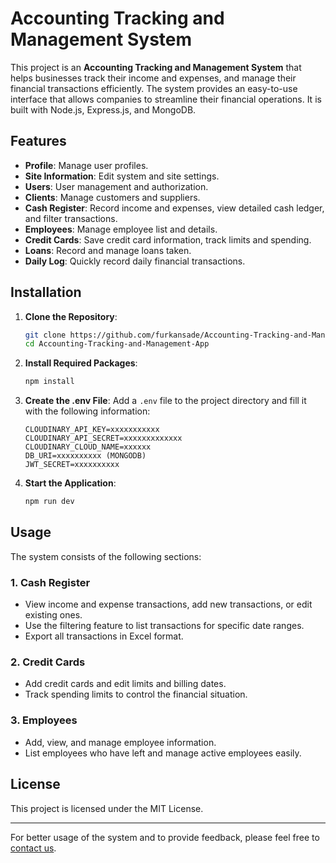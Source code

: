 
# Accounting Tracking and Management System

This project is an **Accounting Tracking and Management System** that helps businesses track their income and expenses, and manage their financial transactions efficiently. The system provides an easy-to-use interface that allows companies to streamline their financial operations. It is built with Node.js, Express.js, and MongoDB.

## Features

- **Profile**: Manage user profiles.
- **Site Information**: Edit system and site settings.
- **Users**: User management and authorization.
- **Clients**: Manage customers and suppliers.
- **Cash Register**: Record income and expenses, view detailed cash ledger, and filter transactions.
- **Employees**: Manage employee list and details.
- **Credit Cards**: Save credit card information, track limits and spending.
- **Loans**: Record and manage loans taken.
- **Daily Log**: Quickly record daily financial transactions.

## Installation

1. **Clone the Repository**:
   ```bash
   git clone https://github.com/furkansade/Accounting-Tracking-and-Management-App
   cd Accounting-Tracking-and-Management-App
   ```

2. **Install Required Packages**:
   ```bash
   npm install
   ```

3. **Create the .env File**:
   Add a `.env` file to the project directory and fill it with the following information:
   ```
   CLOUDINARY_API_KEY=xxxxxxxxxxx
   CLOUDINARY_API_SECRET=xxxxxxxxxxxxx
   CLOUDINARY_CLOUD_NAME=xxxxxx
   DB_URI=xxxxxxxxxx (MONGODB)
   JWT_SECRET=xxxxxxxxxx
   ```

4. **Start the Application**:
   ```bash
   npm run dev
   ```

## Usage

The system consists of the following sections:

### 1. Cash Register
- View income and expense transactions, add new transactions, or edit existing ones.
- Use the filtering feature to list transactions for specific date ranges.
- Export all transactions in Excel format.

### 2. Credit Cards
- Add credit cards and edit limits and billing dates.
- Track spending limits to control the financial situation.

### 3. Employees
- Add, view, and manage employee information.
- List employees who have left and manage active employees easily.

## License

This project is licensed under the MIT License.

---

For better usage of the system and to provide feedback, please feel free to [contact us](https://furkansadeuckun.com).
